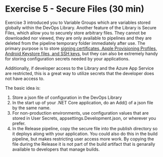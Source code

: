 # Exercise 5 - Secure Files (30 min)

Exercise 3 introduced you to Variable Groups which are variables stored globally within the DevOps Library. Another feature of the Library is Secure Files, which allow you to securely store arbitrary files. They cannot be downloaded nor viewed, they are only available to pipelines and they are deleted from the pipeline temporary folder immediately after use. The primary purpose is to store [signing certificates, Apple Provisioning Profiles, Android Keystore files, and SSH keys](https://docs.microsoft.com/en-us/azure/devops/pipelines/library/secure-files?view=azure-devops), but they can also be extremely handy for storing configuration secrets needed by your applications.

Additionally, if developer access to the Library and the Azure App Service are restricted, this is a great way to utilize secrets that the developer does not have access to.

The basic idea is:
1. Store a json file of configuration in the DevOps Library
1. In the start up of your .NET Core application, do an Add() of a json file by the same name.
1. For non-production environments, use configuration values that are stored in User Secrets, appsettings.Development.json, or wherever you prefer.
1. In the Release pipeline, copy the secure file into the publish directory so it deploys along with your application. You could also do this in the build pipeline, but makes restricting user access more work. By copying the file during the Release it is not part of the build artifact that is genarally available to developers that manage builds.


